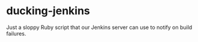 ducking-jenkins
===============

Just a sloppy Ruby script that our Jenkins server can use to notify on build failures.
